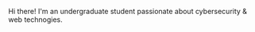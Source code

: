 Hi there! I'm an undergraduate student passionate about cybersecurity & web technogies. 

<!-- <img src="https://github-readme-stats.vercel.app/api/top-langs?username=TidTad8&show_icons=true&locale=en&layout=compact&theme=chartreuse-dark" alt="ovi" /> -->

<!---
TidTad8/TidTad8 is a ✨ special ✨ repository because its `README.md` (this file) appears on your GitHub profile.
You can click the Preview link to take a look at your changes.
--->
